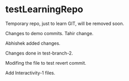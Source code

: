 testLearningRepo
================

Temporary repo, just to learn GIT, will be removed soon.

Changes to demo commits.
Tahir change.

Abhishek added changes.

Changes done in test-branch-2.

Modifing the file to test revert commit.

Add Interactivity-1 files.